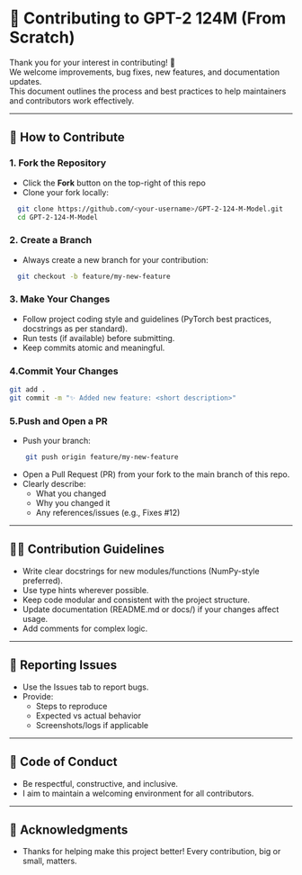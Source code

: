 # 🤝 Contributing to GPT-2 124M (From Scratch)

Thank you for your interest in contributing! 🚀  
We welcome improvements, bug fixes, new features, and documentation updates.  
This document outlines the process and best practices to help maintainers and contributors work effectively.

---

## 📝 How to Contribute

### 1. Fork the Repository
- Click the **Fork** button on the top-right of this repo
- Clone your fork locally:
```bash
  git clone https://github.com/<your-username>/GPT-2-124-M-Model.git
  cd GPT-2-124-M-Model
```

### 2. Create a Branch
- Always create a new branch for your contribution:
```bash
  git checkout -b feature/my-new-feature
```

### 3. Make Your Changes
- Follow project coding style and guidelines (PyTorch best practices, docstrings as per standard).
- Run tests (if available) before submitting.
- Keep commits atomic and meaningful.

### 4.Commit Your Changes
```bash
git add .
git commit -m "✨ Added new feature: <short description>"
```

### 5.Push and Open a PR
- Push your branch:
```bash
    git push origin feature/my-new-feature
```
- Open a Pull Request (PR) from your fork to the main branch of this repo.
- Clearly describe:
    - What you changed
    - Why you changed it
    - Any references/issues (e.g., Fixes #12)

---

## 🧑‍💻 Contribution Guidelines

- Write clear docstrings for new modules/functions (NumPy-style preferred).
- Use type hints wherever possible.
- Keep code modular and consistent with the project structure.
- Update documentation (README.md or docs/) if your changes affect usage.
- Add comments for complex logic.

---

## 🐛 Reporting Issues

- Use the Issues tab to report bugs.
- Provide:
    - Steps to reproduce
    - Expected vs actual behavior
    - Screenshots/logs if applicable

---

## 🌟 Code of Conduct
- Be respectful, constructive, and inclusive.
- I aim to maintain a welcoming environment for all contributors.

---

## 🙏 Acknowledgments
- Thanks for helping make this project better! Every contribution, big or small, matters.